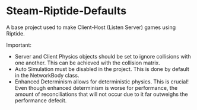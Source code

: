 # Steam-Riptide-Defaults
 A base project used to make Client-Host (Listen Server) games using Riptide.

 Important:

 - Server and Client Physics objects should be set to ignore collisions with one another. This can be achieved with the collision matrix.
 - Auto Simulation must be disabled in the project. This is done by default in the NetworkBody class.
 - Enhanced Determinism allows for deterministic physics. This is crucial! Even though enhanced determinism is worse for performance, the amount of reconciliations that will not occur due to it far outweighs the performance defecit.
